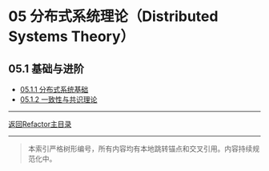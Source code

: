 # 05 分布式系统理论（Distributed Systems Theory）

## 05.1 基础与进阶

- [05.1.1 分布式系统基础](./05.1.1_Distributed_Systems_Foundation.md)
- [05.1.2 一致性与共识理论](./05.1.2_Consensus_Theory.md)

---

[返回Refactor主目录](../README.md)

---

> 本索引严格树形编号，所有内容均有本地跳转锚点和交叉引用。内容持续规范化中。
